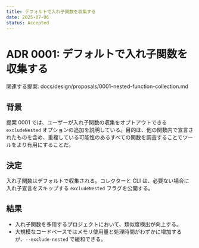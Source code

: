 ```yaml
---
title: デフォルトで入れ子関数を収集する
date: 2025-07-06
status: Accepted
---
```


# ADR 0001: デフォルトで入れ子関数を収集する

関連する提案: docs/design/proposals/0001-nested-function-collection.md

## 背景
提案 0001 では、ユーザーが入れ子関数の収集をオプトアウトできる `excludeNested` オプションの追加を説明している。目的は、他の関数内で宣言されたものを含め、重複している可能性のあるすべての関数を調査することでツールをより有用にすることだ。

## 決定
入れ子関数はデフォルトで収集される。コレクターと CLI は、必要ない場合に入れ子宣言をスキップする `excludeNested` フラグを公開する。

## 結果
- 入れ子関数を多用するプロジェクトにおいて、類似度検出が向上する。
- 大規模なコードベースではメモリ使用量と処理時間がわずかに増加するが、`--exclude-nested` で緩和できる。
